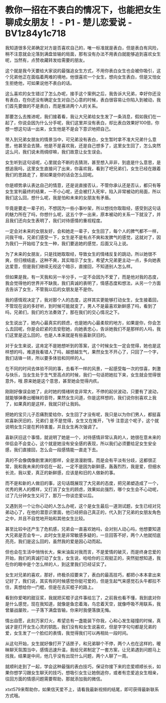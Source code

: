 # 教你一招在不表白的情况下，也能把女生聊成女朋友！ - P1 - 楚儿恋爱说 - BV1z84y1c718

我知道很多兄弟确定对方是否喜欢自己的，唯一标准就是表白，但是表白有风险，稍不注意就会沦落到满盘皆输的局面，那有没有办法不用表白就能够追到喜欢女生呢，当然有，点赞收藏转发给需要的朋友。

这个就是我今天要给大家说的最强追女生方式，不用你表白女生也会被你吸引，这个兄弟他正在面临着两难的境地，他很喜欢一个女生，想向女生表白，但是又怕女生拒绝他，可如果说他不表白的话。

这么喜欢的女生错过了怎么办呢，接手这个案例之后，我告诉大兄弟，幸好你还没有表白，在你还没有确定女生对自己心意的时候，表白很容易让你陷入到被动，我们首先要做的不是表白，而是推进两个人的关系。

那要怎么去推进呢，我们接着看，我让大兄弟给女生发了一条消息，假如我们在一起了，你说会因为什么分手呢，我们这里并没有表白，却比表白效果好100倍，你想一想这句话一出来，女生他是不是会下意识地把自己。

带入到兄弟女朋友的情景当中，可兄弟没有表白，女生暂时拿不准大兄弟什么意思，他甚至会去猜，他是不是喜欢我，还是自己想多了，这里女生回了，怎么突然这么问，我们说未雨绸缪嘛，我们故意让女生误会。

女生听到这句话呢，心里就会不断的去猜测，甚至想入非非，到底是什么意思，是想追我吗，这里女生直接问了出来，你喜欢我，看到了吧兄弟们，女生已经在跟着我们的思路走了，那如果是你的话会怎么回呢。

你是顺势承认表达自己的情意，还是说直接否认，不管你承认还是否认，都只有等女生宣判最终的结果，一不小心呢，还会被打入死牢，陷入非常被动的局面，所以我们这么回，想什么呢，我是怕和未来的女朋友有矛盾。

毕竟是要走一辈子的，不想因为一些小事吵架，所以想找你取取经，感受到这句话的魅力所在了吗，你想什么呢，这五个字一出来，原本被动的关系一下就没了，并且我们还向女生表明了，我们对待感情的重视程度。

一定会对未来的女朋友好，会和她走一辈子，女生回了，每个人的脾气都不一样，问我干啥，兄弟们感受一下，女生是不是有点不爽和发脾气的感觉，这就对了，因为我们一开始给了女生一种，我们要追她的感觉，后面又马上说。

为了未来的女朋友，只是找她取取经，导致女生的情绪反复的跳动，所以她很不爽，但归根结底，这种不爽，其实暗示了女生，希望大兄弟更主动一点，多向她表达爱意，但是我们继续无视这个暗示，直接回，不知道别人怎么样。

但如果是我，有一天我和另一半分手，一定不会因为不爱了，而是他对我的态度，我会觉得他的世界并不缺我，我们真诚的表明了，情感态度和想法，从另一个方面去告诉了女生，不管我以后的女朋友是不是你。

我的感情观决定了，我对那个人的态度，这样其实更能够打动女生，女生接着回，不管现在说的多好听，到时候可能就变了，男人不是最喜欢新鲜感了吗，看到了吗，兄弟们，我们的方法奏效了，那在我们的交心情况之下。

女生说出了，她内心最真实的顾虑，也是她内心最柔软的地方，如果是你，你会怎么去回呢，你是会赶紧的去安慰她，向她表忠心，告诉她我们不是那样的人吗，我们这里是这么回的，也是人本来就是有些喜新厌旧的。

对于女生来说，这肯定不是她想听到的答案，这个时候女生一定会觉得，她也是这样想的吗，难道我看错人了吗，越想越生气，果然女生不开心了，只回了一个字，我们话锋一转，所以要多体验和同样的人。

在不同的时间去体验不同的事，去看不一样的风景，一起感受每一次的惊喜，刺激与快乐，当女生处于生气至高点的时候，我们一句话把她拉下来，女生就会觉得很意外，哦 原来她是这个意思，甚至她会觉得内疚。

刚刚好像误会她了，此时她的情绪转变非常大，不停的起伏波动，只要有了波动，就能够弹奏出暧昧的音符，果然女生问道，你是这样想的，我们说你别喜欢上我了，如果真的是这样，我就只好让我妈。

把她的宝贝儿子忍痛割爱给你，女生回了才没有呢，我只是以为你们男人，都挺喜欢喜新厌旧的，兄弟们 是不是觉得，女生又在推开，飞爷 注意这个呢子，这个就说明女生只是在矜持害羞，并且女生再次强调了。

喜新厌旧这个事情，就说明了她是一个，对待感情非常认真的人，她很在意未来的伴侣会不会变心，这个就是她没有安全感的表现，所以我们必须要给足女生安全感，我们直接回，怎么会一段感情能一直走下去。

真的不会像偶像剧里演的那样，全是浪漫剧情，而是会有平淡有分歧，这都很正常，我和我未来的伴侣在一起，一定不是因为新鲜感，轰轰烈烈，我是爱，但细水长流，我以爱，真正的新鲜感，应该是和旧的人做新的事。

而不是和新的人做旧的事，这句话既展现了大兄弟的态度，把兄弟塑造成了一个，优秀的男人的模样，又打消了女生的顾虑，效果如此强烈，哪个女生会不心动呢，过了几分钟女生又问了，那万一你谈恋爱以后。

又遇到另一个让你心动的人怎么办呢，这个是女生最后一道测试题，女生已经对兄弟动心了，在他的潜意识里面，他已经把自己真正的，代入到了兄弟的女朋友角色之中，并且不自觉地开始和其他女生比较。

甚至比较中还产生了危机感，兄弟会一直喜欢她吗，会对别人动心吗，他想要知道大兄弟是否会专一，此时女生是非常敏感多疑的，一旦回答不好，两个人他就彻底亮亮，我们是这么回的，虽然我的爱是因心动而起。

但也会在生活中悄悄长大，柴米油盐对我而言，不是爱情的破灭，而是终身恋爱的开始，我们的真诚打动了女生，女生说，哈哈你的三观挺正的，突然挺想知道，我在你的眼中是个怎么样的人，到这里我们已经证实了。

女生对兄弟的喜欢，那好，终极杀招要来了，表白的最高技巧，都把小本本拿出来记好了，我们说，其实有的时候感觉你挺可爱的，但是生起气来感觉石头牛都拉不住，真想给你一门棍，但是在去买棍子的路上。

看到你爱喝的甜豆浆，我就把买棍子这件事给忘了，之前我也看不懂，我到底对你是什么感觉，现在我知道，就像是鱼恋着海，鸟恋着天空，就像呼吸不用联系，我曾屡战屡败，一子落下满盘皆输，你来时我便落旗无悔。

情出自愿，此刻万家灯火，希望总有一盏能装下你我，心和心发生碰撞的时候，真诚才是打开女生心灵的钥匙，我们没有和女生说喜欢，但是字字句句都是兄弟的爱，女生发了一个脸红的表情，我觉得我们可以再相处一段时间。

从这句开始，女生就好像打开了话匣子，和兄弟聊个不停，两个人也在这样的，暧昧聊天氛围当中，感情迅速升温，我给兄弟制定了一套方案，让兄弟遇到问题马上找我，结果是中间，他几乎没有出现什么问题，两个人聊了一周。

就顺利走到了一起，学会这种最强的表白技巧，保证你接下来的恋爱顺顺长长，如果你想学习跟女生聊天的技巧，想吸引女生让她倒追你，或者有恋爱追女生相亲，往回方面的情感问题需要帮助，那就添加我的微信。

xtxt579来帮助你，如果信天爱不上，请看我最新视频的结尾，即可获得最新联系方式哦。
